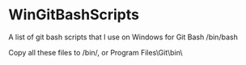 WinGitBashScripts
=================

A list of git bash scripts that I use on Windows for Git Bash /bin/bash

Copy all these files to /bin/, or Program Files\Git\bin\
